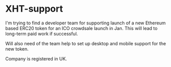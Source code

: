 # XHT-support

I'm trying to find a developer team for supporting launch of a new Ethereum based ERC20 token for an ICO crowdsale launch in Jan.
This will lead to long-term paid work if successful.

Will also need of the team help to set up desktop and mobile support for the new token.


Company is registered in UK.
